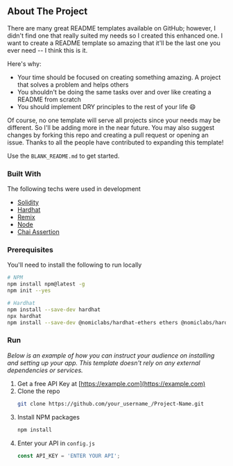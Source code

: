 <!-- ABOUT THE PROJECT -->
## About The Project

There are many great README templates available on GitHub; however, I didn't find one that really suited my needs so I created this enhanced one. I want to create a README template so amazing that it'll be the last one you ever need -- I think this is it.

Here's why:
* Your time should be focused on creating something amazing. A project that solves a problem and helps others
* You shouldn't be doing the same tasks over and over like creating a README from scratch
* You should implement DRY principles to the rest of your life :smile:

Of course, no one template will serve all projects since your needs may be different. So I'll be adding more in the near future. You may also suggest changes by forking this repo and creating a pull request or opening an issue. Thanks to all the people have contributed to expanding this template!

Use the `BLANK_README.md` to get started.

### Built With

The following techs were used in development

* [Solidity](https://docs.soliditylang.org/en/v0.8.11/)
* [Hardhat](https://hardhat.org/)
* [Remix](http://remix.ethereum.org/)
* [Node](https://www.npmjs.com/)
* [Chai Assertion](https://www.chaijs.com/)

### Prerequisites

You'll need to install the following to run locally
```sh
# NPM
npm install npm@latest -g
npm init --yes

# Hardhat
npm install --save-dev hardhat
npx hardhat
npm install --save-dev @nomiclabs/hardhat-ethers ethers @nomiclabs/hardhat-waffle ethereum-waffle chai
```

### Run

_Below is an example of how you can instruct your audience on installing and setting up your app. This template doesn't rely on any external dependencies or services._

1. Get a free API Key at [https://example.com](https://example.com)
2. Clone the repo
   ```sh
   git clone https://github.com/your_username_/Project-Name.git
   ```
3. Install NPM packages
   ```sh
   npm install
   ```
4. Enter your API in `config.js`
   ```js
   const API_KEY = 'ENTER YOUR API';
   ```

